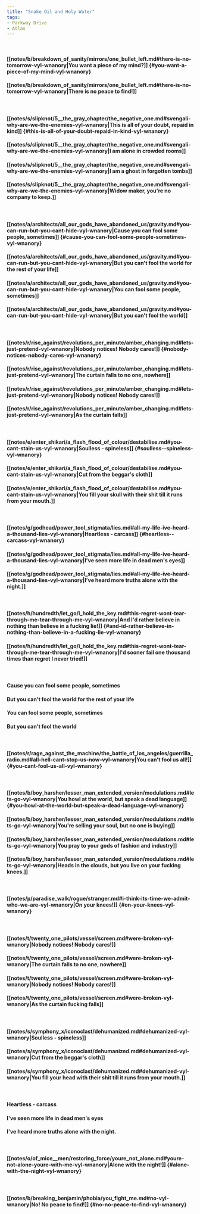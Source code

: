 ```yaml
---
title: "Snake Oil and Holy Water"
tags:
- Parkway Drive
- Atlas
---
```

&nbsp;
#### [[notes/b/breakdown_of_sanity/mirrors/one_bullet_left.md#there-is-no-tomorrow-vyl-wnanory|You want a piece of my mind?]] {#you-want-a-piece-of-my-mind-vyl-wnanory}
#### [[notes/b/breakdown_of_sanity/mirrors/one_bullet_left.md#there-is-no-tomorrow-vyl-wnanory|There is no peace to find!]]
&nbsp;
#### [[notes/s/slipknot/5__the_gray_chapter/the_negative_one.md#svengali-why-are-we-the-enemies-vyl-wnanory|This is all of your doubt, repaid in kind]] {#this-is-all-of-your-doubt-repaid-in-kind-vyl-wnanory}
#### [[notes/s/slipknot/5__the_gray_chapter/the_negative_one.md#svengali-why-are-we-the-enemies-vyl-wnanory|I am alone in crowded rooms]]
#### [[notes/s/slipknot/5__the_gray_chapter/the_negative_one.md#svengali-why-are-we-the-enemies-vyl-wnanory|I am a ghost in forgotten tombs]]
#### [[notes/s/slipknot/5__the_gray_chapter/the_negative_one.md#svengali-why-are-we-the-enemies-vyl-wnanory|Widow maker, you're no company to keep.]]
&nbsp;
#### [[notes/a/architects/all_our_gods_have_abandoned_us/gravity.md#you-can-run-but-you-cant-hide-vyl-wnanory|Cause you can fool some people, sometimes]] {#cause-you-can-fool-some-people-sometimes-vyl-wnanory}
#### [[notes/a/architects/all_our_gods_have_abandoned_us/gravity.md#you-can-run-but-you-cant-hide-vyl-wnanory|But you can't fool the world for the rest of your life]]
#### [[notes/a/architects/all_our_gods_have_abandoned_us/gravity.md#you-can-run-but-you-cant-hide-vyl-wnanory|You can fool some people, sometimes]]
#### [[notes/a/architects/all_our_gods_have_abandoned_us/gravity.md#you-can-run-but-you-cant-hide-vyl-wnanory|But you can't fool the world]]
&nbsp;
#### [[notes/r/rise_against/revolutions_per_minute/amber_changing.md#lets-just-pretend-vyl-wnanory|Nobody notices! Nobody cares!]] {#nobody-notices-nobody-cares-vyl-wnanory}
#### [[notes/r/rise_against/revolutions_per_minute/amber_changing.md#lets-just-pretend-vyl-wnanory|The curtain falls to no one, nowhere]]
#### [[notes/r/rise_against/revolutions_per_minute/amber_changing.md#lets-just-pretend-vyl-wnanory|Nobody notices! Nobody cares!]]
#### [[notes/r/rise_against/revolutions_per_minute/amber_changing.md#lets-just-pretend-vyl-wnanory|As the curtain falls]]
&nbsp;
#### [[notes/e/enter_shikari/a_flash_flood_of_colour/destabilise.md#you-cant-stain-us-vyl-wnanory|Soulless - spineless]] {#soulless--spineless-vyl-wnanory}
#### [[notes/e/enter_shikari/a_flash_flood_of_colour/destabilise.md#you-cant-stain-us-vyl-wnanory|Cut from the beggar's cloth]]
#### [[notes/e/enter_shikari/a_flash_flood_of_colour/destabilise.md#you-cant-stain-us-vyl-wnanory|You fill your skull with their shit till it runs from your mouth.]]
&nbsp;
#### [[notes/g/godhead/power_tool_stigmata/lies.md#all-my-life-ive-heard-a-thousand-lies-vyl-wnanory|Heartless - carcass]] {#heartless--carcass-vyl-wnanory}
#### [[notes/g/godhead/power_tool_stigmata/lies.md#all-my-life-ive-heard-a-thousand-lies-vyl-wnanory|I've seen more life in dead men's eyes]]
#### [[notes/g/godhead/power_tool_stigmata/lies.md#all-my-life-ive-heard-a-thousand-lies-vyl-wnanory|I've heard more truths alone with the night.]]
&nbsp;
#### [[notes/h/hundredth/let_go/i_hold_the_key.md#this-regret-wont-tear-through-me-tear-through-me-vyl-wnanory|And I'd rather believe in nothing than believe in a fucking lie!]] {#and-id-rather-believe-in-nothing-than-believe-in-a-fucking-lie-vyl-wnanory}
#### [[notes/h/hundredth/let_go/i_hold_the_key.md#this-regret-wont-tear-through-me-tear-through-me-vyl-wnanory|I'd sooner fail one thousand times than regret I never tried!]]
&nbsp;
#### Cause you can fool some people, sometimes
#### But you can't fool the world for the rest of your life
#### You can fool some people, sometimes
#### But you can't fool the world
&nbsp;
#### [[notes/r/rage_against_the_machine/the_battle_of_los_angeles/guerrilla_radio.md#all-hell-cant-stop-us-now-vyl-wnanory|You can't fool us all!]] {#you-cant-fool-us-all-vyl-wnanory}
&nbsp;
#### [[notes/b/boy_harsher/lesser_man_extended_version/modulations.md#lets-go-vyl-wnanory|You howl at the world, but speak a dead language]] {#you-howl-at-the-world-but-speak-a-dead-language-vyl-wnanory}
#### [[notes/b/boy_harsher/lesser_man_extended_version/modulations.md#lets-go-vyl-wnanory|You're selling your soul, but no one is buying]]
#### [[notes/b/boy_harsher/lesser_man_extended_version/modulations.md#lets-go-vyl-wnanory|You pray to your gods of fashion and industry]]
#### [[notes/b/boy_harsher/lesser_man_extended_version/modulations.md#lets-go-vyl-wnanory|Heads in the clouds, but you live on your fucking knees.]]
&nbsp;
#### [[notes/p/paradise_walk/rogue/stranger.md#i-think-its-time-we-admit-who-we-are-vyl-wnanory|On your knees!]] {#on-your-knees-vyl-wnanory}
&nbsp;
#### [[notes/t/twenty_one_pilots/vessel/screen.md#were-broken-vyl-wnanory|Nobody notices! Nobody cares!]]
#### [[notes/t/twenty_one_pilots/vessel/screen.md#were-broken-vyl-wnanory|The curtain falls to no one, nowhere]]
#### [[notes/t/twenty_one_pilots/vessel/screen.md#were-broken-vyl-wnanory|Nobody notices! Nobody cares!]]
#### [[notes/t/twenty_one_pilots/vessel/screen.md#were-broken-vyl-wnanory|As the curtain fucking falls]]
&nbsp;
#### [[notes/s/symphony_x/iconoclast/dehumanized.md#dehumanized-vyl-wnanory|Soulless - spineless]]
#### [[notes/s/symphony_x/iconoclast/dehumanized.md#dehumanized-vyl-wnanory|Cut from the beggar's cloth]]
#### [[notes/s/symphony_x/iconoclast/dehumanized.md#dehumanized-vyl-wnanory|You fill your head with their shit till it runs from your mouth.]]
&nbsp;
#### Heartless - carcass
#### I've seen more life in dead men's eyes
#### I've heard more truths alone with the night.
&nbsp;
#### [[notes/o/of_mice__men/restoring_force/youre_not_alone.md#youre-not-alone-youre-with-me-vyl-wnanory|Alone with the night!]] {#alone-with-the-night-vyl-wnanory}
&nbsp;
#### [[notes/b/breaking_benjamin/phobia/you_fight_me.md#no-vyl-wnanory|No! No peace to find!]] {#no-no-peace-to-find-vyl-wnanory}
